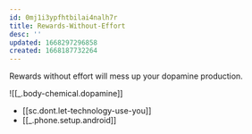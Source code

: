 ```yaml
---
id: 0mj1i3ypfhtbilai4nalh7r
title: Rewards-Without-Effort
desc: ''
updated: 1668297296858
created: 1668187732264
---
```


Rewards without effort will mess up your dopamine production. 

![[_.body-chemical.dopamine]]

- [[sc.dont.let-technology-use-you]]
- [[_.phone.setup.android]]